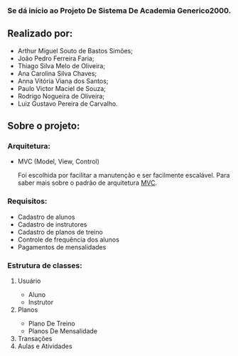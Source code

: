 ### Se dá início ao Projeto De Sistema De Academia Generico2000. 
## Realizado por:
<ul>
  <li>Arthur Miguel Souto de Bastos Simões;</li>
  <li>João Pedro Ferreira Faria;</li>
  <li>Thiago Silva Melo de Oliveira;</li>
  <li>Ana Carolina Silva Chaves;</li>
  <li>Anna Vitória Viana dos Santos;</li>
  <li>Paulo Victor Maciel de Souza;</li>
  <li>Rodrigo Nogueira de Oliveira;</li>
  <li>Luiz Gustavo Pereira de Carvalho.</li>
</ul>

## Sobre o projeto:
### Arquitetura:
<ul>
  <li>MVC (Model, View, Control)
    <p>Foi escolhida por facilitar a manutenção e ser facilmente escalável. Para saber mais sobre o 
    padrão de arquitetura <a href="https://www.devmedia.com.br/padrao-mvc-java-magazine/21995" target="_blank">MVC</a>.
    </p>
  </li>
</ul>
 
### Requisitos:
<ul>
  <li>Cadastro de alunos</li>
  <li>Cadastro de instrutores</li>
  <li>Cadastro de planos de treino</li>
  <li>Controle de frequência dos alunos</li>
  <li>Pagamentos de mensalidades</li>
</ul>

### Estrutura de classes:
<ol>
  <li>Usuário</li>
    <ul>
      <li>Aluno</li>
      <li>Instrutor</li>
    </ul>
  <li>Planos</li>
    <ul>
      <li>Plano De Treino</li>
      <li>Planos De Mensalidade</li>
    </ul>
  <li>Transações</li>
  
  <li>Aulas e Atividades</li>

</ol>
